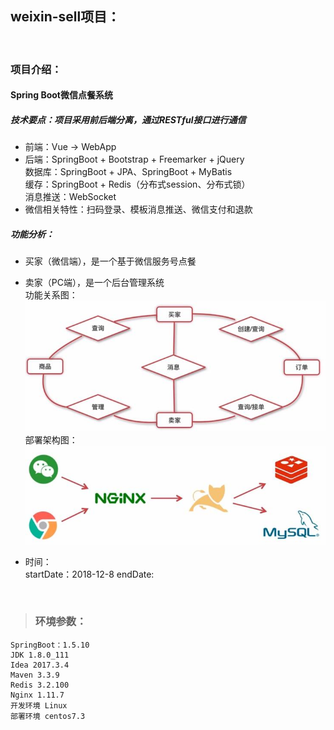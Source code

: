 ## weixin-sell项目：
<br>

### 项目介绍：
#### Spring Boot微信点餐系统 <br>
##### 技术要点：项目采用前后端分离，通过RESTful接口进行通信
- 前端：Vue -> WebApp
- 后端：SpringBoot + Bootstrap + Freemarker + jQuery<br>
        数据库：SpringBoot + JPA、SpringBoot + MyBatis<br>
        缓存：SpringBoot + Redis（分布式session、分布式锁）<br>
        消息推送：WebSocket<br>
- 微信相关特性：扫码登录、模板消息推送、微信支付和退款
##### 功能分析：
- 买家（微信端），是一个基于微信服务号点餐<br>
- 卖家（PC端），是一个后台管理系统<br>
功能关系图：
![image](src/main/resources/images/image1.jpg)<br>
部署架构图：
![image](src/main/resources/images/image2.jpg)







- 时间：        
    startDate：2018-12-8
    endDate:
    
<br>

>### 环境参数：
    SpringBoot：1.5.10
    JDK 1.8.0_111   
    Idea 2017.3.4
    Maven 3.3.9
    Redis 3.2.100
    Nginx 1.11.7
    开发环境 Linux
    部署环境 centos7.3
